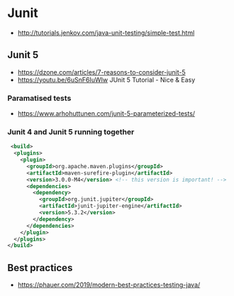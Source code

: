 # Junit

- http://tutorials.jenkov.com/java-unit-testing/simple-test.html

## Junit 5

- https://dzone.com/articles/7-reasons-to-consider-junit-5
- https://youtu.be/6uSnF6IuWIw JUnit 5 Tutorial - Nice & Easy

### Paramatised tests

- https://www.arhohuttunen.com/junit-5-parameterized-tests/

### Junit 4 and Junit 5 running together

```xml
 <build>
  <plugins>
    <plugin>
      <groupId>org.apache.maven.plugins</groupId>
      <artifactId>maven-surefire-plugin</artifactId>
      <version>3.0.0-M4</version> <!-- this version is important! -->
      <dependencies>
        <dependency>
          <groupId>org.junit.jupiter</groupId>
          <artifactId>junit-jupiter-engine</artifactId>
          <version>5.3.2</version>
        </dependency>
      </dependencies>
    </plugin>
  </plugins>
</build>
```

## Best practices

- https://phauer.com/2019/modern-best-practices-testing-java/
